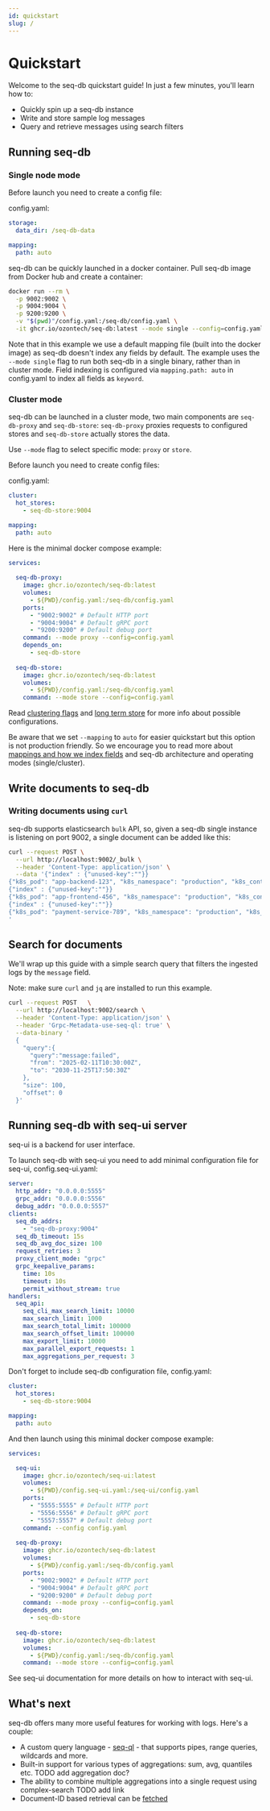 ```yaml
---
id: quickstart
slug: /
---
```


# Quickstart

Welcome to the seq-db quickstart guide! In just a few minutes, you'll learn how to:

- Quickly spin up a seq-db instance
- Write and store sample log messages
- Query and retrieve messages using search filters

## Running seq-db

### Single node mode

Before launch you need to create a config file:

config.yaml:

```yaml
storage:
  data_dir: /seq-db-data

mapping:
  path: auto
```

seq-db can be quickly launched in a docker container. Pull seq-db image from Docker hub and create a container:

```bash
docker run --rm \
  -p 9002:9002 \
  -p 9004:9004 \
  -p 9200:9200 \
  -v "$(pwd)"/config.yaml:/seq-db/config.yaml \
  -it ghcr.io/ozontech/seq-db:latest --mode single --config=config.yaml
```

Note that in this example we use a default mapping file (built into the docker image) as seq-db doesn't index any fields by default.
The example uses the `--mode single` flag to run both seq-db in a single binary, rather than in cluster mode.
Field indexing is configured via `mapping.path: auto` in config.yaml to index all fields as `keyword`.

### Cluster mode

seq-db can be launched in a cluster mode, two main components are `seq-db-proxy` and `seq-db-store`: `seq-db-proxy` proxies requests to configured stores and `seq-db-store` actually stores the data.

Use `--mode` flag to select specific mode: `proxy` or `store`.

Before launch you need to create config files:

config.yaml:

```yaml
cluster:
  hot_stores:
    - seq-db-store:9004

mapping:
  path: auto
```

Here is the minimal docker compose example:

```yaml
services:
  
  seq-db-proxy:
    image: ghcr.io/ozontech/seq-db:latest
    volumes:
      - ${PWD}/config.yaml:/seq-db/config.yaml
    ports:
      - "9002:9002" # Default HTTP port
      - "9004:9004" # Default gRPC port
      - "9200:9200" # Default debug port
    command: --mode proxy --config=config.yaml
    depends_on:
      - seq-db-store
  
  seq-db-store:
    image: ghcr.io/ozontech/seq-db:latest
    volumes:
      - ${PWD}/config.yaml:/seq-db/config.yaml
    command: --mode store --config=config.yaml
```

Read [clustering flags](02-flags.md#clustering-flags) and [long term store](07-long-term-store.md) for more info about possible configurations.

Be aware that we set `--mapping` to `auto` for easier quickstart but this option is not production friendly.
So we encourage you to read more about [mappings and how we index fields](03-index-types.md) and seq-db architecture and operating modes (single/cluster).

## Write documents to seq-db

### Writing documents using `curl`

seq-db supports elasticsearch `bulk` API, so, given a seq-db single instance is listening on port 9002,
a single document can be added like this:

```bash
curl --request POST \
  --url http://localhost:9002/_bulk \
  --header 'Content-Type: application/json' \
  --data '{"index" : {"unused-key":""}}
{"k8s_pod": "app-backend-123", "k8s_namespace": "production", "k8s_container": "app-backend", "request": "POST", "request_uri": "/api/v1/orders", "message": "New order created successfully"}
{"index" : {"unused-key":""}}
{"k8s_pod": "app-frontend-456", "k8s_namespace": "production", "k8s_container": "app-frontend", "request": "GET", "request_uri": "/api/v1/products", "message": "Product list retrieved"}
{"index" : {"unused-key":""}}
{"k8s_pod": "payment-service-789", "k8s_namespace": "production", "k8s_container": "payment-service", "request": "POST", "request_uri": "/api/v1/payments", "message": "failed"}
'
```

## Search for documents

We'll wrap up this guide with a simple search query
that filters the ingested logs by the `message` field.

Note: make sure `curl` and `jq` are installed to run this example.

```bash
curl --request POST   \
  --url http://localhost:9002/search \
  --header 'Content-Type: application/json' \
  --header 'Grpc-Metadata-use-seq-ql: true' \
  --data-binary '
  {
    "query":{
      "query":"message:failed",
      "from": "2025-02-11T10:30:00Z",
      "to": "2030-11-25T17:50:30Z"
    },
    "size": 100,
    "offset": 0
  }'
```

## Running seq-db with seq-ui server

seq-ui is a backend for user interface.

To launch seq-db with seq-ui you need to add minimal configuration file for seq-ui, config.seq-ui.yaml:

```yaml
server:
  http_addr: "0.0.0.0:5555"
  grpc_addr: "0.0.0.0:5556"
  debug_addr: "0.0.0.0:5557"
clients:
  seq_db_addrs:
    - "seq-db-proxy:9004"
  seq_db_timeout: 15s
  seq_db_avg_doc_size: 100
  request_retries: 3
  proxy_client_mode: "grpc"
  grpc_keepalive_params:
    time: 10s
    timeout: 10s
    permit_without_stream: true
handlers:
  seq_api:
    seq_cli_max_search_limit: 10000
    max_search_limit: 1000
    max_search_total_limit: 100000
    max_search_offset_limit: 100000
    max_export_limit: 10000
    max_parallel_export_requests: 1
    max_aggregations_per_request: 3
```

Don't forget to include seq-db configuration file, config.yaml:

```yaml
cluster:
  hot_stores:
    - seq-db-store:9004

mapping:
  path: auto
```

And then launch using this minimal docker compose example:

```yaml
services:

  seq-ui:
    image: ghcr.io/ozontech/seq-ui:latest
    volumes:
      - ${PWD}/config.seq-ui.yaml:/seq-ui/config.yaml
    ports:
      - "5555:5555" # Default HTTP port
      - "5556:5556" # Default gRPC port
      - "5557:5557" # Default debug port
    command: --config config.yaml
  
  seq-db-proxy:
    image: ghcr.io/ozontech/seq-db:latest
    volumes:
      - ${PWD}/config.yaml:/seq-db/config.yaml
    ports:
      - "9002:9002" # Default HTTP port
      - "9004:9004" # Default gRPC port
      - "9200:9200" # Default debug port
    command: --mode proxy --config=config.yaml
    depends_on:
      - seq-db-store
  
  seq-db-store:
    image: ghcr.io/ozontech/seq-db:latest
    volumes:
      - ${PWD}/config.yaml:/seq-db/config.yaml
    command: --mode store --config=config.yaml
```

See seq-ui documentation for more details on how to interact with seq-ui.

## What's next

seq-db offers many more useful features for working with logs. Here's a couple:

- A custom query language - [seq-ql](05-seq-ql.md) - that supports pipes, range queries, wildcards and more.
- Built-in support for various types of aggregations: sum, avg, quantiles etc. TODO add aggregation doc?
- The ability to combine multiple aggregations into a single request using complex-search TODO add link
- Document-ID based retrieval can be [fetched](10-public-api.md#fetch)

